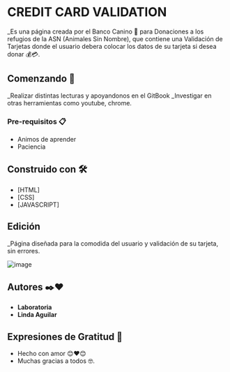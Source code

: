 # CREDIT CARD VALIDATION

_Es una página creada por el Banco Canino 🐶 para Donaciones a los refugios de la ASN (Animales Sin Nombre), que contiene una Validación de Tarjetas donde el usuario debera colocar los datos de su tarjeta si desea donar 💰💳.

## Comenzando 🚀

_Realizar distintas lecturas y apoyandonos en el GitBook
_Investigar en otras herramientas como youtube, chrome.

### Pre-requisitos 📋

* Animos de aprender
* Paciencia


## Construido con 🛠️

* [HTML]
* [CSS]
* [JAVASCRIPT]

## Edición

_Página diseñada para la comodida del usuario y validación de su tarjeta, sin errores.

![image](https://user-images.githubusercontent.com/104039974/227294626-5b401d16-92e2-4a06-bd33-08dd4b899ea5.png)


## Autores ✒️❤️

* **Laboratoria**
* **Linda Aguilar**

## Expresiones de Gratitud 🎁

* Hecho con amor 😊❤️😊
* Muchas gracias a todos 🤓.


